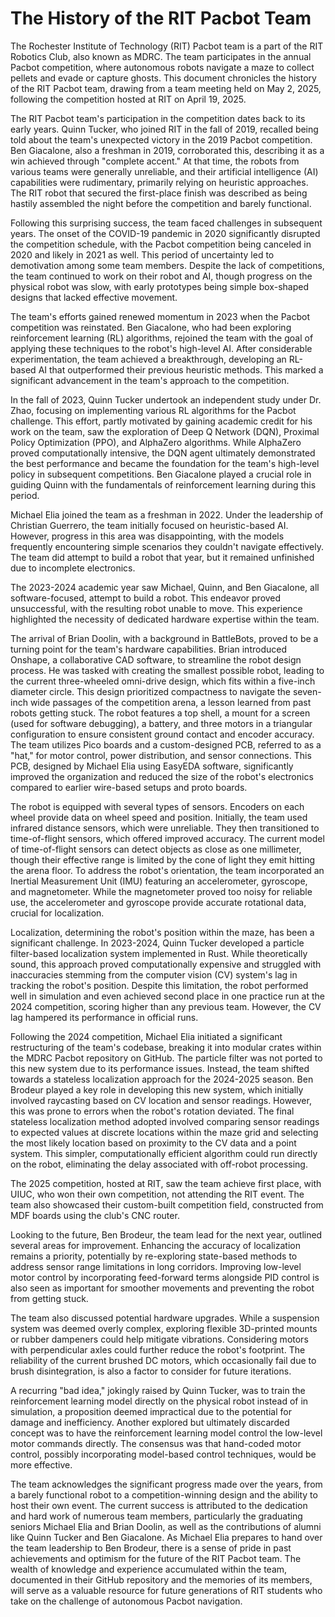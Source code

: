 # The History of the RIT Pacbot Team
The Rochester Institute of Technology (RIT) Pacbot team is a part of the RIT Robotics Club, also known as MDRC. The team participates in the annual Pacbot competition, where autonomous robots navigate a maze to collect pellets and evade or capture ghosts. This document chronicles the history of the RIT Pacbot team, drawing from a team meeting held on May 2, 2025, following the competition hosted at RIT on April 19, 2025.

The RIT Pacbot team's participation in the competition dates back to its early years. Quinn Tucker, who joined RIT in the fall of 2019, recalled being told about the team's unexpected victory in the 2019 Pacbot competition. Ben Giacalone, also a freshman in 2019, corroborated this, describing it as a win achieved through "complete accent." At that time, the robots from various teams were generally unreliable, and their artificial intelligence (AI) capabilities were rudimentary, primarily relying on heuristic approaches. The RIT robot that secured the first-place finish was described as being hastily assembled the night before the competition and barely functional.

Following this surprising success, the team faced challenges in subsequent years. The onset of the COVID-19 pandemic in 2020 significantly disrupted the competition schedule, with the Pacbot competition being canceled in 2020 and likely in 2021 as well. This period of uncertainty led to demotivation among some team members. Despite the lack of competitions, the team continued to work on their robot and AI, though progress on the physical robot was slow, with early prototypes being simple box-shaped designs that lacked effective movement.

The team's efforts gained renewed momentum in 2023 when the Pacbot competition was reinstated. Ben Giacalone, who had been exploring reinforcement learning (RL) algorithms, rejoined the team with the goal of applying these techniques to the robot's high-level AI. After considerable experimentation, the team achieved a breakthrough, developing an RL-based AI that outperformed their previous heuristic methods. This marked a significant advancement in the team's approach to the competition.

In the fall of 2023, Quinn Tucker undertook an independent study under Dr. Zhao, focusing on implementing various RL algorithms for the Pacbot challenge. This effort, partly motivated by gaining academic credit for his work on the team, saw the exploration of Deep Q Network (DQN), Proximal Policy Optimization (PPO), and AlphaZero algorithms. While AlphaZero proved computationally intensive, the DQN agent ultimately demonstrated the best performance and became the foundation for the team's high-level policy in subsequent competitions. Ben Giacalone played a crucial role in guiding Quinn with the fundamentals of reinforcement learning during this period.

Michael Elia joined the team as a freshman in 2022. Under the leadership of Christian Guerrero, the team initially focused on heuristic-based AI. However, progress in this area was disappointing, with the models frequently encountering simple scenarios they couldn't navigate effectively. The team did attempt to build a robot that year, but it remained unfinished due to incomplete electronics.

The 2023-2024 academic year saw Michael, Quinn, and Ben Giacalone, all software-focused, attempt to build a robot. This endeavor proved unsuccessful, with the resulting robot unable to move. This experience highlighted the necessity of dedicated hardware expertise within the team.

The arrival of Brian Doolin, with a background in BattleBots, proved to be a turning point for the team's hardware capabilities. Brian introduced Onshape, a collaborative CAD software, to streamline the robot design process. He was tasked with creating the smallest possible robot, leading to the current three-wheeled omni-drive design, which fits within a five-inch diameter circle. This design prioritized compactness to navigate the seven-inch wide passages of the competition arena, a lesson learned from past robots getting stuck. The robot features a top shell, a mount for a screen (used for software debugging), a battery, and three motors in a triangular configuration to ensure consistent ground contact and encoder accuracy. The team utilizes Pico boards and a custom-designed PCB, referred to as a "hat," for motor control, power distribution, and sensor connections. This PCB, designed by Michael Elia using EasyEDA software, significantly improved the organization and reduced the size of the robot's electronics compared to earlier wire-based setups and proto boards.

The robot is equipped with several types of sensors. Encoders on each wheel provide data on wheel speed and position. Initially, the team used infrared distance sensors, which were unreliable. They then transitioned to time-of-flight sensors, which offered improved accuracy. The current model of time-of-flight sensors can detect objects as close as one millimeter, though their effective range is limited by the cone of light they emit hitting the arena floor. To address the robot's orientation, the team incorporated an Inertial Measurement Unit (IMU) featuring an accelerometer, gyroscope, and magnetometer. While the magnetometer proved too noisy for reliable use, the accelerometer and gyroscope provide accurate rotational data, crucial for localization.

Localization, determining the robot's position within the maze, has been a significant challenge. In 2023-2024, Quinn Tucker developed a particle filter-based localization system implemented in Rust. While theoretically sound, this approach proved computationally expensive and struggled with inaccuracies stemming from the computer vision (CV) system's lag in tracking the robot's position. Despite this limitation, the robot performed well in simulation and even achieved second place in one practice run at the 2024 competition, scoring higher than any previous team. However, the CV lag hampered its performance in official runs.

Following the 2024 competition, Michael Elia initiated a significant restructuring of the team's codebase, breaking it into modular crates within the MDRC Pacbot repository on GitHub. The particle filter was not ported to this new system due to its performance issues. Instead, the team shifted towards a stateless localization approach for the 2024-2025 season. Ben Brodeur played a key role in developing this new system, which initially involved raycasting based on CV location and sensor readings. However, this was prone to errors when the robot's rotation deviated. The final stateless localization method adopted involved comparing sensor readings to expected values at discrete locations within the maze grid and selecting the most likely location based on proximity to the CV data and a point system. This simpler, computationally efficient algorithm could run directly on the robot, eliminating the delay associated with off-robot processing.

The 2025 competition, hosted at RIT, saw the team achieve first place, with UIUC, who won their own competition, not attending the RIT event. The team also showcased their custom-built competition field, constructed from MDF boards using the club's CNC router.

Looking to the future, Ben Brodeur, the team lead for the next year, outlined several areas for improvement. Enhancing the accuracy of localization remains a priority, potentially by re-exploring state-based methods to address sensor range limitations in long corridors. Improving low-level motor control by incorporating feed-forward terms alongside PID control is also seen as important for smoother movements and preventing the robot from getting stuck.

The team also discussed potential hardware upgrades. While a suspension system was deemed overly complex, exploring flexible 3D-printed mounts or rubber dampeners could help mitigate vibrations. Considering motors with perpendicular axles could further reduce the robot's footprint. The reliability of the current brushed DC motors, which occasionally fail due to brush disintegration, is also a factor to consider for future iterations.

A recurring "bad idea," jokingly raised by Quinn Tucker, was to train the reinforcement learning model directly on the physical robot instead of in simulation, a proposition deemed impractical due to the potential for damage and inefficiency. Another explored but ultimately discarded concept was to have the reinforcement learning model control the low-level motor commands directly. The consensus was that hand-coded motor control, possibly incorporating model-based control techniques, would be more effective.

The team acknowledges the significant progress made over the years, from a barely functional robot to a competition-winning design and the ability to host their own event. The current success is attributed to the dedication and hard work of numerous team members, particularly the graduating seniors Michael Elia and Brian Doolin, as well as the contributions of alumni like Quinn Tucker and Ben Giacalone. As Michael Elia prepares to hand over the team leadership to Ben Brodeur, there is a sense of pride in past achievements and optimism for the future of the RIT Pacbot team. The wealth of knowledge and experience accumulated within the team, documented in their GitHub repository and the memories of its members, will serve as a valuable resource for future generations of RIT students who take on the challenge of autonomous Pacbot navigation.
